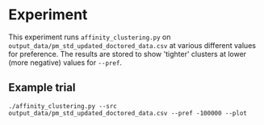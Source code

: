 # Experiment
This experiment runs `affinity_clustering.py` on `output_data/pm_std_updated_doctored_data.csv` at various different values for preference. The results are stored to show 'tighter' clusters at lower (more negative) values for `--pref`.

## Example trial
```
./affinity_clustering.py --src output_data/pm_std_updated_doctored_data.csv --pref -100000 --plot
```
